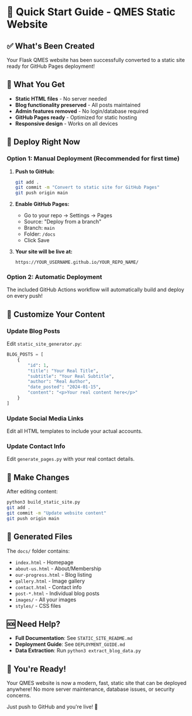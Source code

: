 # 🚀 Quick Start Guide - QMES Static Website

## ✅ What's Been Created

Your Flask QMES website has been successfully converted to a static site ready for GitHub Pages deployment!

## 🎯 What You Get

- **Static HTML files** - No server needed
- **Blog functionality preserved** - All posts maintained
- **Admin features removed** - No login/database required
- **GitHub Pages ready** - Optimized for static hosting
- **Responsive design** - Works on all devices

## 🚀 Deploy Right Now

### Option 1: Manual Deployment (Recommended for first time)

1. **Push to GitHub:**
   ```bash
   git add .
   git commit -m "Convert to static site for GitHub Pages"
   git push origin main
   ```

2. **Enable GitHub Pages:**
   - Go to your repo → Settings → Pages
   - Source: "Deploy from a branch"
   - Branch: `main`
   - Folder: `/docs`
   - Click Save

3. **Your site will be live at:**
   ```
   https://YOUR_USERNAME.github.io/YOUR_REPO_NAME/
   ```

### Option 2: Automatic Deployment

The included GitHub Actions workflow will automatically build and deploy on every push!

## 📝 Customize Your Content

### Update Blog Posts
Edit `static_site_generator.py`:
```python
BLOG_POSTS = [
    {
        "id": 1,
        "title": "Your Real Title",
        "subtitle": "Your Real Subtitle", 
        "author": "Real Author",
        "date_posted": "2024-01-15",
        "content": "<p>Your real content here</p>"
    }
]
```

### Update Social Media Links
Edit all HTML templates to include your actual accounts.

### Update Contact Info
Edit `generate_pages.py` with your real contact details.

## 🔄 Make Changes

After editing content:
```bash
python3 build_static_site.py
git add .
git commit -m "Update website content"
git push origin main
```

## 📁 Generated Files

The `docs/` folder contains:
- `index.html` - Homepage
- `about-us.html` - About/Membership
- `our-progress.html` - Blog listing
- `gallery.html` - Image gallery
- `contact.html` - Contact info
- `post-*.html` - Individual blog posts
- `images/` - All your images
- `styles/` - CSS files

## 🆘 Need Help?

- **Full Documentation**: See `STATIC_SITE_README.md`
- **Deployment Guide**: See `DEPLOYMENT_GUIDE.md`
- **Data Extraction**: Run `python3 extract_blog_data.py`

## 🎉 You're Ready!

Your QMES website is now a modern, fast, static site that can be deployed anywhere! No more server maintenance, database issues, or security concerns.

Just push to GitHub and you're live! 🚀


